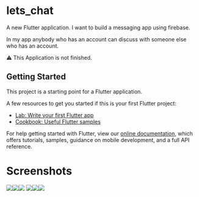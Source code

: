 # lets_chat

A new Flutter application.
I want to build a messaging app using firebase.
 
In my app anybody who has an account can discuss with someone else who has an account.

⚠️ This Application is not finished.

## Getting Started

This project is a starting point for a Flutter application.

A few resources to get you started if this is your first Flutter project:

- [Lab: Write your first Flutter app](https://flutter.dev/docs/get-started/codelab)
- [Cookbook: Useful Flutter samples](https://flutter.dev/docs/cookbook)

For help getting started with Flutter, view our
[online documentation](https://flutter.dev/docs), which offers tutorials,
samples, guidance on mobile development, and a full API reference.

# Screenshots
<img src="1.jpg"><img src="2.jpg"><img src="3.jpg">
<img src="4.jpg"><img src="5.jpg"><img src="6.jpg">


